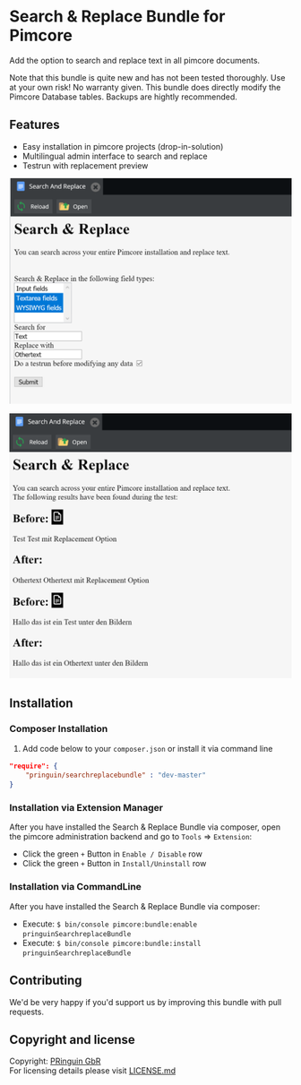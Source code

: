 # Search & Replace Bundle for Pimcore
Add the option to search and replace text in all pimcore documents.

Note that this bundle is quite new and has not been tested thoroughly. 
Use at your own risk! No warranty given. 
This bundle does directly modify the Pimcore Database tables. Backups are hightly recommended.

## Features
* Easy installation in pimcore projects (drop-in-solution)
* Multilingual admin interface to search and replace
* Testrun with replacement preview

![Backend Interface](docs/img/search_form.png)

![Backend Interface](docs/img/replacement_preview.png)

## Installation

### Composer Installation
1. Add code below to your `composer.json` or install it via command line

```json
"require": {
    "pringuin/searchreplacebundle" : "dev-master"
}
```

### Installation via Extension Manager
After you have installed the Search & Replace Bundle via composer, open the pimcore administration backend and go to `Tools` => `Extension`:
- Click the green `+` Button in `Enable / Disable` row
- Click the green `+` Button in `Install/Uninstall` row

### Installation via CommandLine
After you have installed the Search & Replace Bundle via composer:
- Execute: `$ bin/console pimcore:bundle:enable pringuinSearchreplaceBundle`
- Execute: `$ bin/console pimcore:bundle:install pringuinSearchreplaceBundle`

## Contributing
We'd be very happy if you'd support us by improving this bundle with pull requests.

## Copyright and license
Copyright: [PRinguin GbR](https://pringuin.de)  
For licensing details please visit [LICENSE.md](LICENSE.md)  
